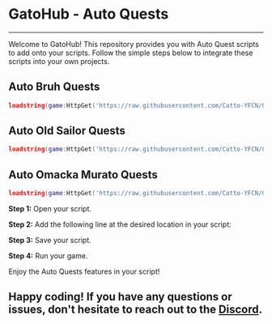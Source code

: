 # GatoHub - Auto Quests

---
Welcome to GatoHub! This repository provides you with Auto Quest scripts to add onto your scripts. Follow the simple steps below to integrate these scripts into your own projects.

## Auto Bruh Quests
```lua
loadstring(game:HttpGet('https://raw.githubusercontent.com/Catto-YFCN/GatoHub/main/Quests/GatoHub_AutoBruh'))()
```

## Auto Old Sailor Quests
```lua
loadstring(game:HttpGet('https://raw.githubusercontent.com/Catto-YFCN/GatoHub/main/Quests/GatoHub_AutoSailor'))()
```

## Auto Omacka Murato Quests
```lua
loadstring(game:HttpGet('https://raw.githubusercontent.com/Catto-YFCN/GatoHub/main/Quests/GatoHub_AutoStrange'))()
```

**Step 1:** Open your script.

**Step 2:** Add the following line at the desired location in your script:

**Step 3:** Save your script.

**Step 4:** Run your game.

Enjoy the Auto Quests features in your script!

Happy coding! If you have any questions or issues, don't hesitate to reach out to the [Discord](https://discord.gg/xMgHbPgaGb).
---
